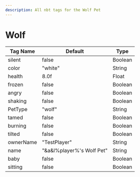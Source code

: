```yaml
---
description: All nbt tags for the Wolf Pet
---
```



# Wolf

| Tag Name     | Default                                                            | Type                                         |
| - | - | - |
| silent | false | Boolean |
| color | "white" | String |
| health | 8.0f | Float |
| frozen | false | Boolean |
| angry | false | Boolean |
| shaking | false | Boolean |
| PetType | "wolf" | String |
| tamed | false | Boolean |
| burning | false | Boolean |
| tilted | false | Boolean |
| ownerName | "TestPlayer" | String |
| name | "&a&l%player%'s Wolf Pet" | String |
| baby | false | Boolean |
| sitting | false | Boolean |
